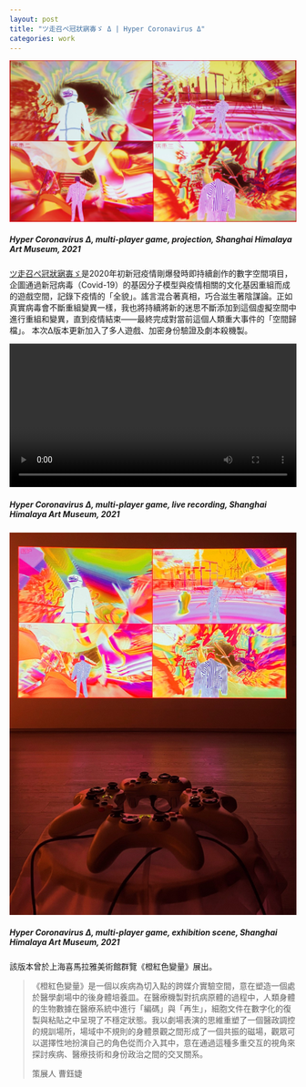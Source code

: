 ```yaml
---
layout: post
title: "ツ走召ぺ冠狀寎毐ゞ Δ | Hyper Coronavirus Δ"
categories: work
---
```

[![alt text](/assets/hyper-corona-virus-delta/featured.jpg "Hyper Coronavirus Δ, game projection, Shanghai Himalaya Art Museum, 2021")](/work/2021/10/16/hyper-corona-virus-delta.html)
##### _Hyper Coronavirus Δ_, multi-player game, projection, Shanghai Himalaya Art Museum, 2021

[ツ走召ぺ冠狀寎毐ゞ](/work/2020/03/03/hyper-corona-virus.html)是2020年初新冠疫情剛爆發時即持續創作的數字空間項目，企圖通過新冠病毒（Covid-19）的基因分子模型與疫情相關的文化基因重組而成的遊戲空間，記錄下疫情的「全貌」。謠言混合著真相，巧合滋生著陰謀論。正如真實病毒會不斷重組變異一樣，我也將持續將新的迷思不斷添加到這個虛擬空間中進行重組和變異，直到疫情結束——最終完成對當前這個人類重大事件的「空間歸檔」。
本次Δ版本更新加入了多人遊戲、加密身份驗證及劇本殺機製。

<video width="100%" preload controls><source src="/assets/hyper-corona-virus-delta/player-recording.mp4" type="video/mp4">Video to be loaded</video>

##### _Hyper Coronavirus Δ_, multi-player game, live recording, Shanghai Himalaya Art Museum, 2021

![alt text](/assets/hyper-corona-virus-delta/exhibition-scene.jpg "Hyper Coronavirus Δ, game projection, Shanghai Himalaya Art Museum, 2021")
##### _Hyper Coronavirus Δ_, multi-player game, exhibition scene, Shanghai Himalaya Art Museum, 2021

該版本曾於上海喜馬拉雅美術館群覽《橙紅色變量》展出。
>《橙紅色變量》是一個以疾病為切入點的跨媒介實驗空間，意在塑造一個處於醫學劇場中的後身體培養皿。在醫療機製對抗病原體的過程中，人類身體的生物數據在醫療系統中進行「編碼」與「再生」，細胞文件在數字化的復製與粘貼之中呈現了不穩定狀態。我以劇場表演的思維重塑了一個醫政調控的規訓場所，場域中不規則的身體景觀之間形成了一個共振的磁場，觀眾可以選擇性地扮演自己的角色從而介入其中，意在通過這種多重交互的視角來探討疾病、醫療技術和身份政治之間的交叉關系。  
>  
> 策展人 曹鈺婕